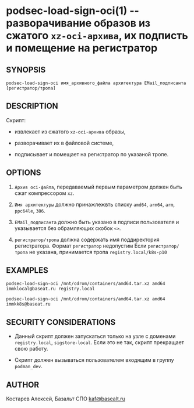 podsec-load-sign-oci(1) -- разворачивание образов  из сжатого  `xz-oci-архива`, их подписть и помещение на регистратор
================================

## SYNOPSIS

`podsec-load-sign-oci имя_архивного_файла архитектура EMail_подписанта [регистратор/тропа]`

## DESCRIPTION

Скрипт:

- извлекает из сжатого  `xz-oci-архива` образы,

- разворачивает их в файловой системе,

- подписывает и помещает на  регистратор по указаной тропе.

## OPTIONS

1. `Архив oci-файла`, передаваемый первым параметром должен быть сжат компрессором `xz`.

2. `Имя архитектуры` должно принажлежвть списку `amd64`, `arm64`, `arm`, `ppc64le`, `386`.

3. `EMail_подписанта` должно быть указано в подписи пользователя и  указывается без обрамляющих скобок `<>`.

4.  `регистратор/тропа` должна содержать имя поддиректория регистратора. Формат `регистратор` недопустим
  Если `регистратор/тропа` не указана, принимается тропа  `registry.local/k8s-p10`

## EXAMPLES

`podsec-load-sign-oci /mnt/cdrom/containers/amd64.tar.xz amd64 immklocal@baseat.ru registry.local`

`podsec-load-sign-oci /mnt/cdrom/containers/amd64.tar.xz amd64 immkk8s@baseat.ru`

## SECURITY CONSIDERATIONS

- Данный скрипт должен запускаться только на узле с доменами `registry.local`, `sigstore-local`. Если это не так, скрипт прекращает свою работу.

- Скрипт должен вызываться пользователем входящим в группу `podman_dev`.

## AUTHOR

Костарев Алексей, Базальт СПО
kaf@basealt.ru
